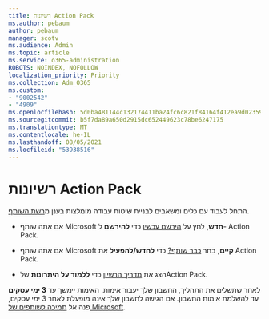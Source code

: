 ```yaml
---
title: רשיונות Action Pack
ms.author: pebaum
author: pebaum
manager: scotv
ms.audience: Admin
ms.topic: article
ms.service: o365-administration
ROBOTS: NOINDEX, NOFOLLOW
localization_priority: Priority
ms.collection: Adm_O365
ms.custom:
- "9002542"
- "4909"
ms.openlocfilehash: 5d0ba481144c132174411ba24fc6c821f84164f412ea9d02359e520e33187862
ms.sourcegitcommit: b5f7da89a650d2915dc652449623c78be6247175
ms.translationtype: MT
ms.contentlocale: he-IL
ms.lasthandoff: 08/05/2021
ms.locfileid: "53938516"
---
```

# <a name="action-pack-licenses"></a>רשיונות Action Pack

התחל לעבוד עם כלים ומשאבים לבניית שיטות עבודה מומלצות בענן מ[רשת השותף](https://aka.ms/MPNActionPack).

- אם אתה שותף Microsoft **חדש**, לחץ על [הירשם עכשיו](https://aka.ms/MPNActionPackNew) כדי **להירשם** ל- Action Pack.

- אם אתה שותף Microsoft **קיים**, בחר [כבר שותף?](https://aka.ms/MPNActionPackExisting) כדי **לחדש/להפעיל** את Action Pack. 

- הצג את [מדריך הרשיון](https://aka.ms/MPNActionPackGuide) כדי **ללמוד על היתרונות** שלAction Pack. 

לאחר שתשלים את התהליך, החשבון שלך יעבור אימות. האימות יימשך עד **3 ימי עסקים** עד להשלמת אימות החשבון. אם הגישה לחשבון שלך אינה מופעלת לאחר 3 ימי עסקים, פנה אל [תמיכה לשותפים של Microsoft](https://aka.ms/MPNActionPackSupport). 
